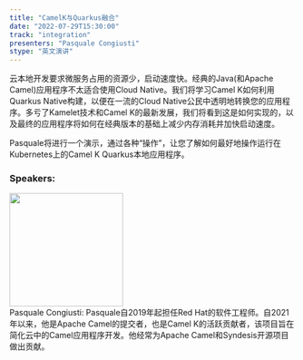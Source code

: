 ```yaml
---
title: "CamelK与Quarkus融合"
date: "2022-07-29T15:30:00"
track: "integration"
presenters: "Pasquale Congiusti"
stype: "英文演讲"
---
```

云本地开发要求微服务占用的资源少，启动速度快。经典的Java(和Apache Camel)应用程序不太适合使用Cloud Native。我们将学习Camel K如何利用Quarkus Native构建，以便在一流的Cloud Native公民中透明地转换您的应用程序。多亏了Kamelet技术和Camel K的最新发展，我们将看到这是如何实现的，以及最终的应用程序将如何在经典版本的基础上减少内存消耗并加快启动速度。

Pasquale将进行一个演示，通过各种“操作”，让您了解如何最好地操作运行在Kubernetes上的Camel K Quarkus本地应用程序。
 ### Speakers: 
 <img src="images/speaker/1137.png" width="200" /><br>Pasquale Congiusti: Pasquale自2019年起担任Red Hat的软件工程师。自2021年以来，他是Apache Camel的提交者，也是Camel K的活跃贡献者，该项目旨在简化云中的Camel应用程序开发。他经常为Apache Camel和Syndesis开源项目做出贡献。

 